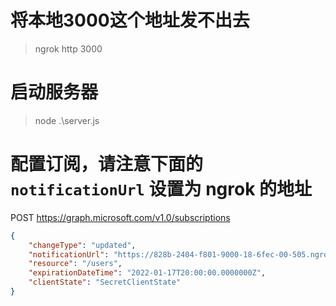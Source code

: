 
# 将本地3000这个地址发不出去

> ngrok http 3000

# 启动服务器
> node .\server.js

# 配置订阅，请注意下面的 `notificationUrl` 设置为 ngrok 的地址
POST https://graph.microsoft.com/v1.0/subscriptions

```json
{
    "changeType": "updated",
    "notificationUrl": "https://828b-2404-f801-9000-18-6fec-00-505.ngrok.io",
    "resource": "/users",
    "expirationDateTime": "2022-01-17T20:00:00.0000000Z",
    "clientState": "SecretClientState"
}
```